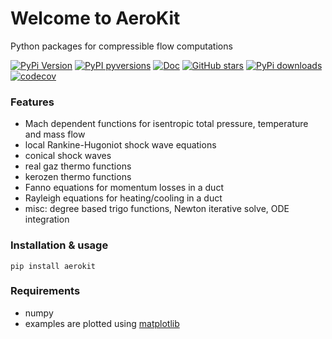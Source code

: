 # Welcome to AeroKit

Python packages for compressible flow computations

[![PyPi Version](https://img.shields.io/pypi/v/aerokit.svg?style=flat)](https://pypi.org/project/meshio)
[![PyPI pyversions](https://img.shields.io/pypi/pyversions/aerokit.svg?style=flat)](https://pypi.org/pypi/meshio/)
[![Doc](https://readthedocs.org/projects/aerokit/badge/?version=latest)](https://readthedocs.org/projects/aerokit/)
[![GitHub stars](https://img.shields.io/github/stars/jgressier/aerokit.svg?style=flat&logo=github&label=Stars&logoColor=white)](https://github.com/jgressier/aerokit)
[![PyPi downloads](https://img.shields.io/pypi/dm/aerokit.svg?style=flat)](https://pypistats.org/packages/aerokit)
[![codecov](https://img.shields.io/codecov/c/github/jgressier/aerokit.svg?style=flat)](https://codecov.io/gh/jgressier/aerokit)
### Features

* Mach dependent functions for isentropic total pressure, temperature and mass flow
* local Rankine-Hugoniot shock wave equations
* conical shock waves
* real gaz thermo functions
* kerozen  thermo functions
* Fanno    equations for momentum losses in a duct
* Rayleigh equations for heating/cooling in a duct
* misc: degree based trigo functions, Newton iterative solve, ODE integration

### Installation & usage

    pip install aerokit


### Requirements

* numpy
* examples are plotted using [matplotlib](http://matplotlib.org)
